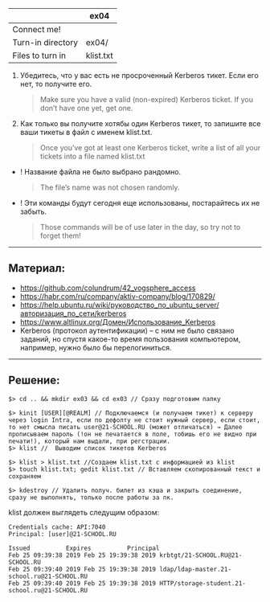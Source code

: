 |                    |	ex04	          |
| ------------------ | -------------------|
| Connect me!                             |
| Turn-in directory  | 	ex04/	      	  |
| Files to turn in   | 	klist.txt         |

1. Убедитесь, что у вас есть не просроченный Kerberos тикет. Если его нет, то получите его.
   > Make sure you have a valid (non-expired) Kerberos ticket. If you don’t have one yet, get one.

2. Как только вы получите хотябы один Kerberos тикет, то запишите все ваши тикеты в файл с именем klist.txt.
   > Once you’ve got at least one Kerberos ticket, write a list of all your tickets into a file named klist.txt

* ! Название файла не было выбрано рандомно.
  > The file’s name was not chosen randomly.

* ! Эти команды будут сегодня еще использованы, постарайтесь их не забыть.
  > Those commands will be of use later in the day, so try not to forget them!

---

## Материал: ##

* https://github.com/colundrum/42_vogsphere_access
* https://habr.com/ru/company/aktiv-company/blog/170829/
* https://help.ubuntu.ru/wiki/руководство_по_ubuntu_server/авторизация_по_сети/kerberos
* https://www.altlinux.org/Домен/Использование_Kerberos
* Kerberos (протокол аутентификации) – с ним не было связано заданий, но спустя какое-то время пользования компьютером, например, нужно было бы перелогиниться.

---

## Решение: ##

```
$> cd .. && mkdir ex03 && cd ex03 // Сразу подготовим папку

$> kinit [USER][@REALM] // Подключаемся (и получаем тикет) к серверу через login Intra, если по дефолту не стоит нужный сервер, если стоит, то нет смысла писать user@21-SCHOOL.RU (может отличаться) → Далее прописываем пароль (!он не печатается в поле, тобишь его не видно при печати!), который нам выдали, при регстрации.
$> klist //  Выводим список тикетов Kerberos

$> klist > klist.txt //Создаем klist.txt с информацией из klist
$> touch klist.txt; gedit klist.txt // Вставляем скопированный текст и сохраняем

$> kdestroy // Удалить получ. билет из кэша и закрыть соединение, сразу не выполнять, только после работы за пк.
```

klist должен выглядеть следущим образом:
```
Credentials cache: API:7040
Principal: [user]@21-SCHOOL.RU

Issued          Expires          Principal
Feb 25 09:39:38 2019 Feb 25 19:39:38 2019 krbtgt/21-SCHOOL.RU@21-SCHOOL.RU
Feb 25 09:39:40 2019 Feb 25 19:39:38 2019 ldap/ldap-master.21-school.ru@21-SCHOOL.RU
Feb 25 09:39:40 2019 Feb 25 19:39:38 2019 HTTP/storage-student.21-school.ru@21-SCHOOL.RU
```